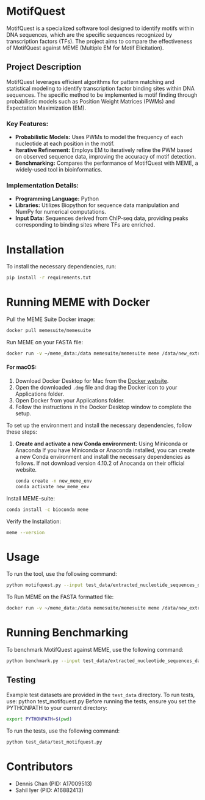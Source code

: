 # MotifQuest

MotifQuest is a specialized software tool designed to identify motifs within DNA sequences, which are the specific sequences recognized by transcription factors (TFs). The project aims to compare the effectiveness of MotifQuest against MEME (Multiple EM for Motif Elicitation).

## Project Description

MotifQuest leverages efficient algorithms for pattern matching and statistical modeling to identify transcription factor binding sites within DNA sequences. The specific method to be implemented is motif finding through probabilistic models such as Position Weight Matrices (PWMs) and Expectation Maximization (EM). 

### Key Features:
- **Probabilistic Models:** Uses PWMs to model the frequency of each nucleotide at each position in the motif.
- **Iterative Refinement:** Employs EM to iteratively refine the PWM based on observed sequence data, improving the accuracy of motif detection.
- **Benchmarking:** Compares the performance of MotifQuest with MEME, a widely-used tool in bioinformatics.

### Implementation Details:
- **Programming Language:** Python
- **Libraries:** Utilizes Biopython for sequence data manipulation and NumPy for numerical computations.
- **Input Data:** Sequences derived from ChIP-seq data, providing peaks corresponding to binding sites where TFs are enriched.

# Installation

To install the necessary dependencies, run:
```bash
pip install -r requirements.txt
 ```
# Running MEME with Docker
Pull the MEME Suite Docker image:
```bash
docker pull memesuite/memesuite
```
Run MEME on your FASTA file:
```bash
docker run -v ~/meme_data:/data memesuite/memesuite meme /data/new_extracted_nucleotide_sequences_dataset0.fasta -o /data/meme_output_new
```
#### For macOS:
1. Download Docker Desktop for Mac from the [Docker website](https://www.docker.com/products/docker-desktop).
2. Open the downloaded `.dmg` file and drag the Docker icon to your Applications folder.
3. Open Docker from your Applications folder.
4. Follow the instructions in the Docker Desktop window to complete the setup.

To set up the environment and install the necessary dependencies, follow these steps:

1. **Create and activate a new Conda environment:**
   Using Miniconda or Anaconda
If you have Miniconda or Anaconda installed, you can create a new Conda environment and install the necessary dependencies as follows. If not download version 4.10.2 of Anocanda on their official website.

   ```bash
   conda create -n new_meme_env
   conda activate new_meme_env
Install MEME-suite: 
 ```bash
conda install -c bioconda meme
```
Verify the Installation: 
 ```bash
meme --version
```


# Usage

To run the tool, use the following command: 
```bash
python motifquest.py --input test_data/extracted_nucleotide_sequences_dataset0.txt --output output_file.txt
```
To Run MEME on the FASTA formatted file:
```bash
docker run -v ~/meme_data:/data memesuite/memesuite meme /data/new_extracted_nucleotide_sequences_dataset0.fasta -o /data/meme_output_new
```

# Running Benchmarking
To benchmark MotifQuest against MEME, use the following command:
```bash
python benchmark.py --input test_data/extracted_nucleotide_sequences_dataset0.txt
```
## Testing

Example test datasets are provided in the `test_data` directory. To run tests, use: python test_motifquest.py
Before running the tests, ensure you set the PYTHONPATH to your current directory:
```bash
export PYTHONPATH=$(pwd)
```
To run the tests, use the following command: 
 ```bash
python test_data/test_motifquest.py
```


# Contributors

- Dennis Chan (PID: A17009513)
- Sahil Iyer (PID: A16882413)




